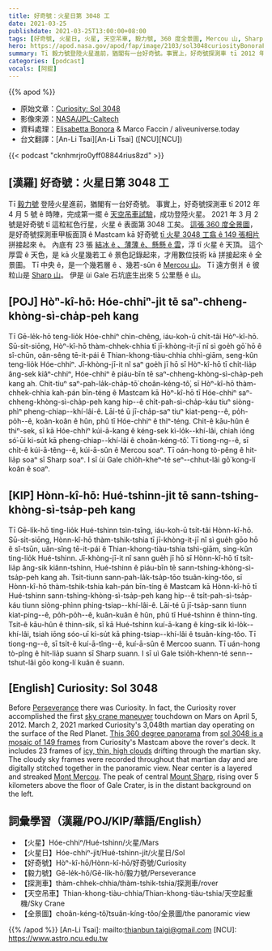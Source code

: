 ```yaml
---
title: 好奇號：火星日第 3048 工
date: 2021-03-25
publishdate: 2021-03-25T13:00:00+08:00
tags: [好奇號, 火星日, 火星, 天空吊車, 毅力號, 360 度全景圖, Mercou 山, Sharp 山, Gale 石坑]
hero: https://apod.nasa.gov/apod/fap/image/2103/sol3048curiosityBonoraFaccin500.jpg
summary: Tī 毅力號登陸火星進前，猶閣有一台好奇號。事實上，好奇號探測車 tī 2012 年 4 月 5 號 ê 時陣，第一擺用天空吊車成功登陸火星。2021 年 3 月 2 號是好奇號 tī 這粒紅色行星，火星 ê 表面第 3048 工矣。
categories: [podcast]
vocals: [阿錕]
---
```


{{% apod %}}

- 原始文章：[Curiosity: Sol 3048](https://apod.nasa.gov/apod/ap210325.html)
- 影像來源：[NASA/JPL-Caltech][NASA/JPL-Caltech]
- 資料處理：[Elisabetta Bonora][Elisabetta Bonora] & Marco Faccin / aliveuniverse.today
- 台文翻譯：[An-Li Tsai][An-Li Tsai] ([NCU][NCU])


{{< podcast "cknhmrjro0yff08844rius8zd" >}}

## [漢羅] 好奇號：火星日第 3048 工

Tī [毅力號][Perseverance t] 登陸火星進前，猶閣有一台好奇號。
事實上，好奇號探測車 tī 2012 年 4 月 5 號 ê 時陣，完成第一擺 ê [天空吊車試驗][sky crane maneuver]，成功登陸火星。
2021 年 3 月 2 號是好奇號 tī 這粒紅色行星，火星 ê 表面第 3048 工矣。
[這張 360 度全景圖][This 360 degree panorama]，是好奇號探測車甲板面頂 ê Mastcam kā 好奇號 [tī 火星 3048 工翕 ê 149 張相片][sol 3048 is a mosaic of 149 frames] 拼接起來 ê。
內底有 23 張 [結冰 ê 、薄薄 ê、懸懸 ê 雲][icy, thin, high clouds]，浮 tī 火星 ê 天頂。
這个厚雲 ê 天色，是 kā 火星幾若工 ê 景色記錄起來，才用數位技術 kā 拼接起來 ê 全景圖。
Tī 中央 ê，是一个幾若層 ê 、幾若-sûn ê [Mercou 山][Mont Mercou]。
Tī 遠方倒爿 ê 彼粒山是 [Sharp 山][Mount Sharp]。
伊是 ùi Gale 石坑底生出來 5 公里懸 ê 山。

## [POJ] Hòⁿ-kî-hō: Hóe-chhiⁿ-ji̍t tē saⁿ-chheng-khòng-sì-cha̍p-peh kang

Tī Gē-le̍k-hō teng-lio̍k Hóe-chhiⁿ chìn-chêng, iáu-koh-ū chi̍t-tâi Hòⁿ-kî-hō.
Sū-si̍t-siōng, Hòⁿ-kî-hō thàm-chhek-chhia tī jī-khòng-it-jī nî sì goe̍h gō͘ hō ê sî-chūn, oân-sêng tē-it-pái ê Thian-khong-tiàu-chhia chhì-giām, seng-kûn teng-lio̍k Hóe-chhiⁿ.
Jī-khòng-jī-it nî saⁿ goe̍h jī hō sī Hòⁿ-kî-hō tī chi̍t-lia̍p âng-sek kiâⁿ-chhiⁿ, Hóe-chhiⁿ ê piáu-bīn tē saⁿ-chheng-khòng-sì-cha̍p-peh kang ah.
Chit-tiuⁿ saⁿ-pah-la̍k-cha̍p-tō͘ choân-kéng-tô͘, sī Hòⁿ-kî-hō thàm-chhek-chhia kah-pán bīn-téng ê Mastcam kā Hòⁿ-kî-hō tī Hóe-chhiⁿ saⁿ-chheng-khòng-sì-cha̍p-peh kang hip--ê chi̍t-pah-sì-cha̍p-káu tiuⁿ siòng-phìⁿ pheng-chiap--khí-lâi-ê.
Lāi-té ū jī-cha̍p-saⁿ tiuⁿ kiat-peng--ê, po̍h-po̍h--ê, koân-koân ê hûn, phû tī Hóe-chhiⁿ ê thiⁿ-téng.
Chit-ê kāu-hûn ê thiⁿ-sek, sī kā Hóe-chhiⁿ kúi-ā-kang ê kéng-sek kì-lo̍k--khí-lâi, chiah iōng só͘-ūi ki-su̍t kā pheng-chiap--khí-lâi ê choân-kéng-tô͘.
Tī tiong-ng--ê, sī chi̍t-ê kúi-ā-têng--ê, kúi-ā-sûn ê Mercou soaⁿ.
Tī oán-hong tò-pêng ê hit-lia̍p soaⁿ sī Sharp soaⁿ.
I sī ùi Gale chio̍h-kheⁿ-té seⁿ--chhut-lâi gō͘ kong-lí koân ê soaⁿ.

## [KIP] Hònn-kî-hō: Hué-tshinn-ji̍t tē sann-tshing-khòng-sì-tsa̍p-peh kang

Tī Gē-li̍k-hō ting-lio̍k Hué-tshinn tsìn-tsîng, iáu-koh-ū tsi̍t-tâi Hònn-kî-hō.
Sū-si̍t-siōng, Hònn-kî-hō thàm-tshik-tshia tī jī-khòng-it-jī nî sì gue̍h gōo hō ê sî-tsūn, uân-sîng tē-it-pái ê Thian-khong-tiàu-tshia tshì-giām, sing-kûn ting-lio̍k Hué-tshinn.
Jī-khòng-jī-it nî sann gue̍h jī hō sī Hònn-kî-hō tī tsi̍t-lia̍p âng-sik kiânn-tshinn, Hué-tshinn ê piáu-bīn tē sann-tshing-khòng-sì-tsa̍p-peh kang ah.
Tsit-tiunn sann-pah-la̍k-tsa̍p-tōo tsuân-kíng-tôo, sī Hònn-kî-hō thàm-tshik-tshia kah-pán bīn-tíng ê Mastcam kā Hònn-kî-hō tī Hué-tshinn sann-tshing-khòng-sì-tsa̍p-peh kang hip--ê tsi̍t-pah-sì-tsa̍p-káu tiunn siòng-phìnn phing-tsiap--khí-lâi-ê.
Lāi-té ū jī-tsa̍p-sann tiunn kiat-ping--ê, po̍h-po̍h--ê, kuân-kuân ê hûn, phû tī Hué-tshinn ê thinn-tíng.
Tsit-ê kāu-hûn ê thinn-sik, sī kā Hué-tshinn kuí-ā-kang ê kíng-sik kì-lo̍k--khí-lâi, tsiah iōng sóo-uī ki-su̍t kā phing-tsiap--khí-lâi ê tsuân-kíng-tôo.
Tī tiong-ng--ê, sī tsi̍t-ê kuí-ā-tîng--ê, kuí-ā-sûn ê Mercoo suann.
Tī uán-hong tò-pîng ê hit-lia̍p suann sī Sharp suann.
I sī uì Gale tsio̍h-khenn-té senn--tshut-lâi gōo kong-lí kuân ê suann.

## [English] Curiosity: Sol 3048

Before [Perseverance][Perseverance e] there was Curiosity. In fact, the Curiosity rover accomplished the first [sky crane maneuver][sky crane maneuver] touchdown on Mars on April 5, 2012. March 2, 2021 marked Curiosity's 3,048th martian day operating on the surface of the Red Planet. [This 360 degree panorama][This 360 degree panorama] from [sol 3048 is a mosaic of 149 frames][sol 3048 is a mosaic of 149 frames] from Curiosity's Mastcam above the rover's deck. It includes 23 frames of [icy, thin, high clouds][icy, thin, high clouds] drifting through the martian sky. The cloudy sky frames were recorded throughout that martian day and are digitally stitched together in the panoramic view. Near center is a layered and streaked [Mont Mercou][Mont Mercou]. The peak of central [Mount Sharp][Mount Sharp], rising over 5 kilometers above the floor of Gale Crater, is in the distant background on the left.

## 詞彙學習（漢羅/POJ/KIP/華語/English）

- 【火星】Hóe-chhiⁿ/Hué-tshinn/火星/Mars
- 【火星日】Hóe-chhiⁿ-ji̍t/Hué-tshinn-ji̍t/火星日/Sol
- 【好奇號】Hòⁿ-kî-hō/Hònn-kî-hō/好奇號/Curiosity
- 【毅力號】Gē-le̍k-hō/Gē-li̍k-hō/毅力號/Perseverance
- 【探測車】thàm-chhek-chhia/thàm-tshik-tshia/探測車/rover
- 【天空吊車】Thian-khong-tiàu-chhia/Thian-khong-tiàu-tshia/天空起重機/Sky Crane
- 【全景圖】choân-kéng-tô͘/tsuân-kíng-tôo/全景圖/the panoramic view


{{% /apod %}}
[An-Li Tsai]: mailto:thianbun.taigi@gmail.com
[NCU]: https://www.astro.ncu.edu.tw


[NASA/JPL-Caltech]: https://www.jpl.nasa.gov/missions/mars-science-laboratory-curiosity-rover-msl
[Elisabetta Bonora]: https://twitter.com/EliBonora

[Perseverance e]: https://apod.nasa.gov/apod/ap210226.html
[Perseverance t]: https://apod.tw/daily/20210226/
[sky crane maneuver]: https://www.nasa.gov/mission_pages/msl/multimedia/gallery/pia14839.html
[This 360 degree panorama]: https://www.flickr.com/photos/lunexit/51049546816/
[sol 3048 is a mosaic of 149 frames]: https://mars.nasa.gov/msl/multimedia/raw-images/?order=sol+desc%2Cinstrument_sort+asc%2Csample_type_sort+asc%2C+date_taken+desc&per_page=50&page=0&mission=msl&begin_sol=3048&end_sol=3048
[icy, thin, high clouds]: https://earthsky.org/space/how-meteors-create-mars-clouds
[Mont Mercou]: https://mars.nasa.gov/msl/mission-updates/8893/sols-3062-3063-adjusting-the-lighting-on-mont-mercou/
[Mount Sharp]: https://apod.nasa.gov/apod/ap130427.html
